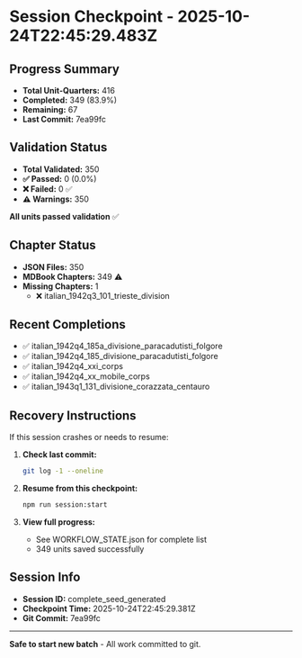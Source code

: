 # Session Checkpoint - 2025-10-24T22:45:29.483Z

## Progress Summary

- **Total Unit-Quarters:** 416
- **Completed:** 349 (83.9%)
- **Remaining:** 67
- **Last Commit:** 7ea99fc

## Validation Status

- **Total Validated:** 350
- **✅ Passed:** 0 (0.0%)
- **❌ Failed:** 0 ✅
- **⚠️ Warnings:** 350

**All units passed validation** ✅

## Chapter Status

- **JSON Files:** 350
- **MDBook Chapters:** 349 ⚠️
- **Missing Chapters:** 1
  - ❌ italian_1942q3_101_trieste_division

## Recent Completions

- ✅ italian_1942q4_185a_divisione_paracadutisti_folgore
- ✅ italian_1942q4_185_divisione_paracadutisti_folgore
- ✅ italian_1942q4_xxi_corps
- ✅ italian_1942q4_xx_mobile_corps
- ✅ italian_1943q1_131_divisione_corazzata_centauro

## Recovery Instructions

If this session crashes or needs to resume:

1. **Check last commit:**
   ```bash
   git log -1 --oneline
   ```

2. **Resume from this checkpoint:**
   ```bash
   npm run session:start
   ```

3. **View full progress:**
   - See WORKFLOW_STATE.json for complete list
   - 349 units saved successfully

## Session Info

- **Session ID:** complete_seed_generated
- **Checkpoint Time:** 2025-10-24T22:45:29.381Z
- **Git Commit:** 7ea99fc

---

**Safe to start new batch** - All work committed to git.
